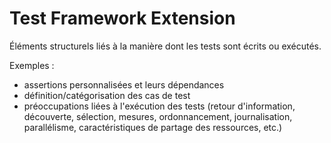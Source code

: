 # Test Framework Extension
Éléments structurels liés à la manière dont les tests sont écrits ou exécutés.

Exemples :
* assertions personnalisées et leurs dépendances
* définition/catégorisation des cas de test
* préoccupations liées à l'exécution des tests (retour d'information, découverte, sélection, mesures, ordonnancement, journalisation, parallélisme, caractéristiques de partage des ressources, etc.)
